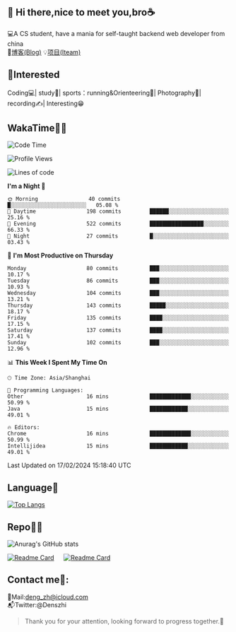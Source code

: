 👋 Hi there,nice to meet you,bro☕
---
💻A CS student, have a mania for self-taught backend web developer from china   
📌[博客(Blog)](https://github.com/HealUP/MyBlog)
💡[项目(Iteam)](https://healup.github.io/)

 <!-- waka-box start -->
 <!-- waka-box end -->
 
🧲**Interested**
--
Coding💻| study📖| sports：running&Orienteering🏃‍| Photography📸| recording✍️| Interesting😁

WakaTime👨‍💻
---
<!--START_SECTION:waka-->
![Code Time](http://img.shields.io/badge/Code%20Time-652%20hrs%2039%20mins-blue)

![Profile Views](http://img.shields.io/badge/Profile%20Views-0-blue)

![Lines of code](https://img.shields.io/badge/From%20Hello%20World%20I%27ve%20Written-205.0%20thousand%20lines%20of%20code-blue)

**I'm a Night 🦉** 

```text
🌞 Morning                40 commits          █░░░░░░░░░░░░░░░░░░░░░░░░   05.08 % 
🌆 Daytime                198 commits         ██████░░░░░░░░░░░░░░░░░░░   25.16 % 
🌃 Evening                522 commits         █████████████████░░░░░░░░   66.33 % 
🌙 Night                  27 commits          █░░░░░░░░░░░░░░░░░░░░░░░░   03.43 % 
```
📅 **I'm Most Productive on Thursday** 

```text
Monday                   80 commits          ███░░░░░░░░░░░░░░░░░░░░░░   10.17 % 
Tuesday                  86 commits          ███░░░░░░░░░░░░░░░░░░░░░░   10.93 % 
Wednesday                104 commits         ███░░░░░░░░░░░░░░░░░░░░░░   13.21 % 
Thursday                 143 commits         █████░░░░░░░░░░░░░░░░░░░░   18.17 % 
Friday                   135 commits         ████░░░░░░░░░░░░░░░░░░░░░   17.15 % 
Saturday                 137 commits         ████░░░░░░░░░░░░░░░░░░░░░   17.41 % 
Sunday                   102 commits         ███░░░░░░░░░░░░░░░░░░░░░░   12.96 % 
```


📊 **This Week I Spent My Time On** 

```text
🕑︎ Time Zone: Asia/Shanghai

💬 Programming Languages: 
Other                    16 mins             █████████████░░░░░░░░░░░░   50.99 % 
Java                     15 mins             ████████████░░░░░░░░░░░░░   49.01 % 

🔥 Editors: 
Chrome                   16 mins             █████████████░░░░░░░░░░░░   50.99 % 
Intellijidea             15 mins             ████████████░░░░░░░░░░░░░   49.01 % 
```


 Last Updated on 17/02/2024 15:18:40 UTC
<!--END_SECTION:waka-->

Language🚀
---
[![Top Langs](https://github-readme-stats.vercel.app/api/top-langs/?username=HealUP&layout=compact&hide_border=true)](https://github.com/HealUP)

Repo🧑‍💻
---
![Anurag's GitHub stats](https://github-readme-stats.vercel.app/api?username=HealUP&count_private=true&show_icons=true&theme=gruvbox&hide_border=true) 

[![Readme Card](https://github-readme-stats.vercel.app/api/pin/?username=HealUP&repo=InternetEy&theme=transparent)](https://github.com/HealUP/InternetEy) &emsp;
[![Readme Card](https://github-readme-stats.vercel.app/api/pin/?username=HealUP&repo=CampusExperience&theme=transparent)](https://github.com/HealUP/CampusExperience)


Contact me📱:
---
📮Mail:deng_zh@icloud.com  
📬Twitter:@Denszhi  

> Thank you for your attention, looking forward to progress together.🎉
